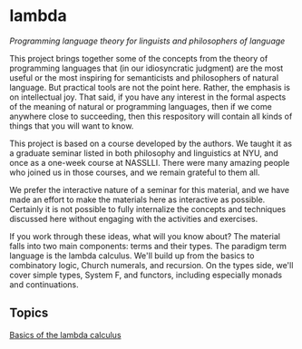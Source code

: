# lambda
*Programming language theory for linguists and philosophers of language*

This project brings together some of the concepts from the theory of programming languages that (in our idiosyncratic judgment) are the most useful or the most inspiring for semanticists and philosophers of natural language.  But practical tools are not the point here.  Rather, the emphasis is on intellectual joy.  That said, if you have any interest in the formal aspects of the meaning of natural or programming languages, then if we come anywhere close to succeeding, then this respository will contain all kinds of things that you will want to know.

This project is based on a course developed by the authors.  We taught it as a graduate seminar listed in both philosophy and linguistics at NYU, and once as a one-week course at NASSLLI. There were many amazing people who joined us in those courses, and we remain grateful to them all.

We prefer the interactive nature of a seminar for this material, and we have made an effort to make the materials here as interactive as possible.  Certainly it is not possible to fully internalize the concepts and techniques discussed here without engaging with the activities and exercises.  

If you work through these ideas, what will you know about?  The material falls into two main components: terms and their types.  The paradigm term language is the lambda calculus.  We'll build up from the basics to combinatory logic, Church numerals, and recursion.  On the types side, we'll cover simple types, System F, and functors, including especially monads and continuations.   

## Topics

[Basics of the lambda calculus](lambda.md)

